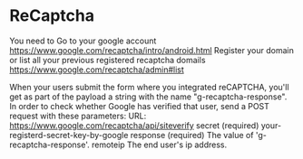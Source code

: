 # ReCaptcha
You need to Go to your google account
https://www.google.com/recaptcha/intro/android.html
Register your domain or list all your previous registered recaptcha domails
https://www.google.com/recaptcha/admin#list

When your users submit the form where you integrated reCAPTCHA, you'll get as part of the payload a string with the name "g-recaptcha-response". In order to check whether Google has verified that user, send a POST request with these parameters:
URL: https://www.google.com/recaptcha/api/siteverify
secret (required)	your-registerd-secret-key-by-google
response (required)	The value of 'g-recaptcha-response'.
remoteip	The end user's ip address.
